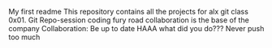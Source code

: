My first readme
This repository contains all the projects for alx git class 0x01. Git
Repo-session
coding fury road
collaboration is the base of the company
Collaboration: Be up to date
HAAA what did you do???
Never push too much
